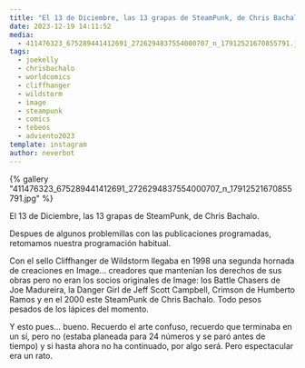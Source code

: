 ```yaml
---
title: "El 13 de Diciembre, las 13 grapas de SteamPunk, de Chris Bachalo"
date: 2023-12-19 14:11:52
media: 
  - 411476323_675289441412691_2726294837554000707_n_17912521670855791.jpg
tags: 
  - joekelly
  - chrisbachalo
  - worldcomics
  - cliffhanger
  - wildstorm
  - image
  - steampunk
  - comics
  - tebeos
  - adviento2023
template: instagram
author: neverbot
---
```


{% gallery "411476323_675289441412691_2726294837554000707_n_17912521670855791.jpg" %}

El 13 de Diciembre, las 13 grapas de SteamPunk, de Chris Bachalo.

Despues de algunos problemillas con las publicaciones programadas, retomamos nuestra programación habitual.

Con el sello Cliffhanger de Wildstorm llegaba en 1998 una segunda hornada de creaciones en Image... creadores que mantenían los derechos de sus obras pero no eran los socios originales de Image: los Battle Chasers de Joe Madureira, la Danger Girl de Jeff Scott Campbell, Crimson de Humberto Ramos y en el 2000 este SteamPunk de Chris Bachalo. Todo pesos pesados de los lápices del momento.

Y esto pues... bueno. Recuerdo el arte confuso, recuerdo que terminaba en un sí, pero no (estaba planeada para 24 números y se paró antes de tiempo) y si hasta ahora no ha continuado, por algo será. Pero espectacular era un rato.
